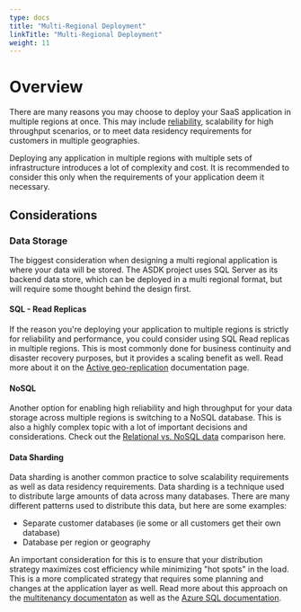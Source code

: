 ```yaml
---
type: docs
title: "Multi-Regional Deployment"
linkTitle: "Multi-Regional Deployment" 
weight: 11
---
```

# Overview
There are many reasons you may choose to deploy your SaaS application in multiple regions at once. This may include [reliability](https://docs.microsoft.com/en-us/azure/architecture/framework/resiliency/overview), scalability for high throughput scenarios, or to meet data residency requirements for customers in multiple geographies.

Deploying any application in multiple regions with multiple sets of infrastructure introduces a lot of complexity and cost. It is recommended to consider this only when the requirements of your application deem it necessary.

## Considerations

### Data Storage

The biggest consideration when designing a multi regional application is where your data will be stored. The ASDK project uses SQL Server as its backend data store, which can be deployed in a multi regional format, but will require some thought behind the design first.

#### SQL - Read Replicas

If the reason you're deploying your application to multiple regions is strictly for reliability and performance, you could consider using SQL Read replicas in multiple regions. This is most commonly done for business continuity and disaster recovery purposes, but it provides a scaling benefit as well. Read more about it on the [Active geo-replication](https://docs.microsoft.com/en-us/azure/azure-sql/database/active-geo-replication-overview?view=azuresql) documentation page.

#### NoSQL

Another option for enabling high reliability and high throughput for your data storage across multiple regions is switching to a NoSQL database. This is also a highly complex topic with a lot of important decisions and considerations. Check out the [Relational vs. NoSQL data](https://docs.microsoft.com/en-us/dotnet/architecture/cloud-native/relational-vs-nosql-data) comparison here.
#### Data Sharding

Data sharding is another common practice to solve scalability requirements as well as data residency requirements. Data sharding is a technique used to distribute large amounts of data across many databases. There are many different patterns used to distribute this data, but here are some examples:

- Separate customer databases (ie some or all customers get their own database)
- Database per region or geography

An important consideration for this is to ensure that your distribution strategy maximizes cost efficiency while minimizing "hot spots" in the load. This is a more complicated strategy that requires some planning and changes at the application layer as well. Read more about this approach on the [multitenancy documentaton](https://docs.microsoft.com/en-us/azure/architecture/guide/multitenant/considerations/tenancy-models#vertically-partitioned-deployments) as well as the [Azure SQL documentation](https://docs.microsoft.com/en-us/azure/azure-sql/database/elastic-scale-introduction?view=azuresql).